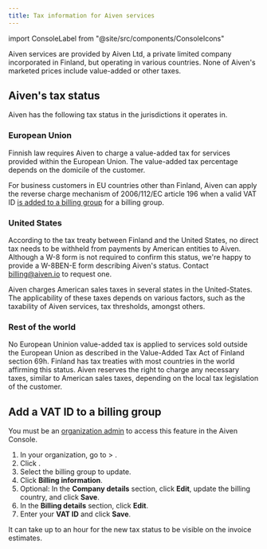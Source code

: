 ```yaml
---
title: Tax information for Aiven services
---
```


import ConsoleLabel from "@site/src/components/ConsoleIcons"

Aiven services are provided by Aiven Ltd, a private limited company incorporated in Finland, but operating in various countries. None of Aiven's marketed prices include value-added or other taxes.

## Aiven's tax status

Aiven has the following tax status in the jurisdictions it operates in.

### European Union

Finnish law requires Aiven to charge a value-added tax for services
provided within the European Union. The value-added tax percentage
depends on the domicile of the customer.

For business customers in EU countries other than Finland, Aiven can apply
the reverse charge mechanism of 2006/112/EC article 196 when a valid VAT
ID
[is added to a billing group](#add-a-vat-id-to-a-billing-group) for a billing group.

### United States
<!-- vale off -->
According to the tax treaty between Finland and the United States,
no direct tax needs to be withheld from payments by American entities to
Aiven. Although a W-8 form is not required to confirm this status,
we're happy to provide a W-8BEN-E form describing Aiven's status.
Contact [billing@aiven.io](mailto:billing@aiven.io) to request one.

Aiven charges American sales taxes in several states in the United-States. The
applicability of these taxes depends on various factors, such as the
taxability of Aiven services, tax thresholds, amongst others.

### Rest of the world

No European Uninion value-added tax is applied to services sold outside the
European Union as described in the Value-Added Tax Act of Finland section 69h.
Finland has tax treaties with most countries in the world affirming this status.
Aiven reserves the right to charge any necessary taxes, similar to American
sales taxes, depending on the local tax legislation of the customer.
<!-- vale on -->

## Add a VAT ID to a billing group

You must be an
[organization admin](/docs/platform/concepts/permissions#organization-roles-and-permissions)
to access this feature in the Aiven Console.

1.  In your organization, go to <ConsoleLabel name="userinformation"/> >
    <ConsoleLabel name="billing"/>.
1.  Click <ConsoleLabel name="billinggroups"/>.
1.  Select the billing group to update.
1.  Click **Billing information**.
1.  Optional: In the **Company details** section, click **Edit**, update
    the billing country, and click **Save**.
1.  In the **Billing details** section, click **Edit**.
1.  Enter your **VAT ID** and click **Save**.

It can take up to an hour for the new tax status to be visible on the invoice estimates.
